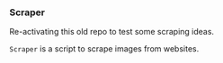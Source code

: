 ### Scraper

Re-activating this old repo to test some scraping ideas.

`Scraper` is a script to scrape images from websites.